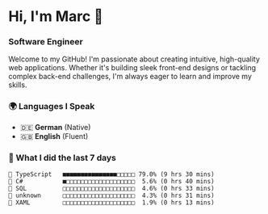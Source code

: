 # Hi, I'm Marc 👋 
### Software Engineer

Welcome to my GitHub! I'm passionate about creating intuitive, high-quality web applications. Whether it's building sleek front-end designs or tackling complex back-end challenges, I'm always eager to learn and improve my skills.  

### 🌍 Languages I Speak  
- 🇩🇪 **German** (Native)  
- 🇬🇧 **English** (Fluent)

### 🤯 What I did the last 7 days

```
🔷 TypeScript   ■■■■■■■■■■■■■■■□□□□□ 79.0% (9 hrs 30 mins)
🔷 C#           ■□□□□□□□□□□□□□□□□□□□  5.6% (0 hrs 40 mins)
📄 SQL          □□□□□□□□□□□□□□□□□□□□  4.6% (0 hrs 33 mins)
📄 unknown      □□□□□□□□□□□□□□□□□□□□  4.3% (0 hrs 31 mins)
📄 XAML         □□□□□□□□□□□□□□□□□□□□  1.9% (0 hrs 13 mins)
```